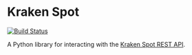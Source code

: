 # Kraken Spot

[![Build Status](https://app.travis-ci.com/kevbradwick/kraken-spot.svg?branch=master)](https://app.travis-ci.com/kevbradwick/kraken-spot)

A Python library for interacting with the [Kraken Spot REST API](https://docs.kraken.com/rest/).
